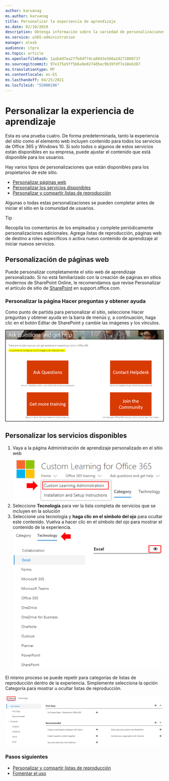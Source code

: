 ```yaml
---
author: karuanag
ms.author: karuanag
title: Personalizar la experiencia de aprendizaje
ms.date: 02/10/2019
description: Obtenga información sobre la variedad de personalizaciones disponibles con Custom Learning para Office 365
ms.service: o365-administration
manager: alexb
audience: itpro
ms.topic: article
ms.openlocfilehash: 1aabdd7ea27fb8df74ca8043e508a2d272000737
ms.sourcegitcommit: 97e175e5ff5b6a9e0274d5ec9b39fdf7e18eb387
ms.translationtype: MT
ms.contentlocale: es-ES
ms.lasthandoff: 04/25/2021
ms.locfileid: "52000196"
---
```

# <a name="customize-the-training-experience"></a>Personalizar la experiencia de aprendizaje

Esta es una prueba cuatro. De forma predeterminada, tanto la experiencia del sitio como el elemento web incluyen contenido para todos los servicios de Office 365 y Windows 10.  Si solo todos o algunos de estos servicios están disponibles en su empresa, puede ajustar el contenido que está disponible para los usuarios.  

Hay varios tipos de personalizaciones que están disponibles para los propietarios de este sitio. 

- [Personalizar páginas web](#customizing-web-pages)
- [Personalizar los servicios disponibles](#customize-available-services)
- [Personalizar y compartir listas de reproducción](customplaylist.md)

Algunas o todas estas personalizaciones se pueden completar antes de iniciar el sitio en la comunidad de usuarios.  

> [!TIP]
> Recopila los comentarios de los empleados y complete periódicamente personalizaciones adicionales.  Agrega listas de reproducción, páginas web de destino a roles específicos o activa nuevo contenido de aprendizaje al iniciar nuevos servicios. 

## <a name="customizing-web-pages"></a>Personalización de páginas web

Puede personalizar completamente el sitio web de aprendizaje personalizado. Si no está familiarizado con la creación de páginas en sitios modernos de SharePoint Online, le recomendamos que revise Personalizar el artículo de sitio de [SharePoint](https://support.office.com/article/customize-your-sharepoint-site-320b43e5-b047-4fda-8381-f61e8ac7f59b) en support.office.com. 

### <a name="customize-the-ask-questions-and-get-help-page"></a>Personalizar la **página Hacer preguntas y obtener** ayuda

Como punto de partida para personalizar el sitio, seleccione Hacer preguntas y obtener ayuda en la barra de menús y, a continuación, haga clic en el botón Editar de SharePoint y cambie las imágenes y los vínculos. 

![Hacer preguntas y obtener la ventana de ayuda](media/custom_ask.png)

## <a name="customize-available-services"></a>Personalizar los servicios disponibles

1.  Vaya a la página Administración de aprendizaje personalizado en el sitio web ![ Seleccionar administración de aprendizaje personalizada](media/custom_admin.png)
1. Seleccione **Tecnología** para ver la lista completa de servicios que se incluyen en la solución
1. Seleccione una tecnología y **haga clic en el símbolo del ojo** para ocultar este contenido.  Vuelva a hacer clic en el símbolo del ojo para mostrar el contenido de la experiencia. 
![personalizado](media/custom_techlist.png)

El mismo proceso se puede repetir para categorías de listas de reproducción dentro de la experiencia.  Simplemente selecciona la opción Categoría para mostrar u ocultar listas de reproducción. 

![Seleccionar categoría](media/custom_cat.png)

### <a name="next-steps"></a>Pasos siguientes

- [Personalizar y compartir listas de reproducción](customplaylist.md)
- [Fomentar el uso](driveadoption.md) 
